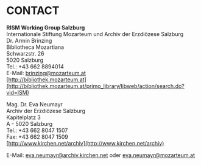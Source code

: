 # CONTACT

<b>RISM Working Group Salzburg</b>  
Internationale Stiftung Mozarteum und Archiv der Erzdiözese Salzburg    
Dr. Armin Brinzing  
Bibliotheca Mozartiana  
Schwarzstr. 26  
5020 Salzburg  
Tel.: +43 662 8894014  
E-Mail: brinzing@mozarteum.at  
[http://bibliothek.mozarteum.at](http://bibliothek.mozarteum.at/primo_library/libweb/action/search.do?vid=ISM)
  
Mag. Dr. Eva Neumayr  
Archiv der Erzdiözese Salzburg  
Kapitelplatz 3  
A - 5020 Salzburg  
Tel.: +43 662 8047 1507  
Fax: +43 662 8047 1509  
[http://www.kirchen.net/archiv](http://www.kirchen.net/archiv)

E-Mail: eva.neumayr@archiv.kirchen.net oder eva.neumayr@mozarteum.at

